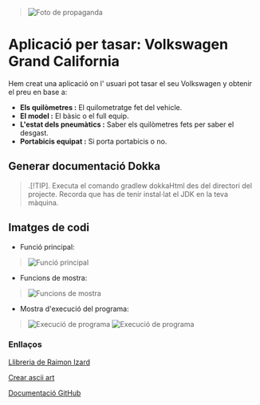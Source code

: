 >![Foto de propaganda](C:\Users\Silvia\IdeaProjects\CaliforniaVW\images\compramos-tu-autocaravana.jpg)


# Aplicació per tasar: Volkswagen Grand California
Hem creat una aplicació on l' usuari pot tasar el seu Volkswagen y obtenir el preu
en base a:

* **Els quilòmetres :** El quilometratge fet del vehicle.
* **El model :** El bàsic o el full equip. 
* **L'estat dels pneumàtics :** Saber els quilòmetres fets per saber el desgast.
* **Portabicis equipat :** Si porta portabicis o no.

## Generar documentació Dokka
> .[!TIP].
>  Executa el comando gradlew dokkaHtml des del directori del projecte.
>  Recorda que has de tenir instal·lat el JDK en la teva màquina.

## Imatges de codi


- Funció principal:

>![Funció principal](C:\Users\Silvia\IdeaProjects\CaliforniaVW\images\funcioMain.JPG)

- Funcions de mostra:

>![Funcions de mostra](C:\Users\Silvia\IdeaProjects\CaliforniaVW\images\funcions.JPG)

- Mostra d'execució del programa:

>![Execució de programa](C:\Users\Silvia\IdeaProjects\CaliforniaVW\images\execucioPrograma.JPG)
>![Execució de programa](C:\Users\Silvia\IdeaProjects\CaliforniaVW\images\execucioCodi.JPG)


### Enllaços

[Llibreria de Raimon Izard](https://github.com/raimonizard/kotlin)

[Crear ascii art](https://www.asciiart.eu/#google_vignette)

[Documentació GitHub](https://docs.github.com/es)